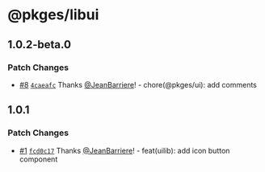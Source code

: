 # @pkges/libui

## 1.0.2-beta.0

### Patch Changes

- [#8](https://github.com/JeanBarriere/turbo-changeset-monorepo/pull/8) [`4caeafc`](https://github.com/JeanBarriere/turbo-changeset-monorepo/commit/4caeafc7a1c157794822fa5fa052013e5581eda9) Thanks [@JeanBarriere](https://github.com/JeanBarriere)! - chore(@pkges/ui): add comments

## 1.0.1

### Patch Changes

- [#1](https://github.com/JeanBarriere/turbo-changeset-monorepo/pull/1) [`fcd0c17`](https://github.com/JeanBarriere/turbo-changeset-monorepo/commit/fcd0c17bbd72ae2b1efcba1d19e5e8b3c6a76c78) Thanks [@JeanBarriere](https://github.com/JeanBarriere)! - feat(uilib): add icon button component
